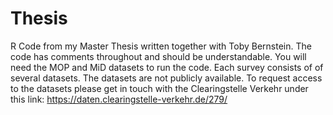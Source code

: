 # Thesis
R Code from my Master Thesis written together with Toby Bernstein. 
The code has comments throughout and should be understandable. You will need the MOP and MiD datasets to run the code.
Each survey consists of of several datasets.
The datasets are not publicly available. 
To request access to the datasets please get in touch with the Clearingstelle Verkehr under this link: https://daten.clearingstelle-verkehr.de/279/
